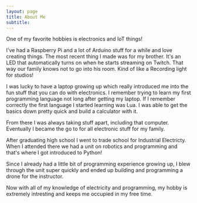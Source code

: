 ```yaml
---
layout: page
title: About Me
subtitle: 
---
```


One of my favorite hobbies is electronics and IoT things!

I've had a Raspberry Pi and a lot of Arduino stuff for a while and love creating
things. The most recent thing I made was for my brother. It's an LED that
automatically turns on when he starts streaming on Twitch. That way our family
knows not to go into his room. Kind of like a Recording light for studios!

I was lucky to have a laptop growing up which really introduced me into the
fun stuff that you can do with electronics. I remember trying to learn my first
programming language not long after getting my laptop. If I remember correctly
the first language I started learning was Lua. I was able to get the basics
down pretty quick and build a calculator with it.

From there I was always taking stuff apart, including that computer. Eventually
I became the go to for all electronic stuff for my family.

After graduating high school I went to trade school for Industrial Electricty.
When I attended there we had a unit on robotics and programming and that's
where I got introduced to Python!

Since I already had a little bit of programming experience growing up, I blew
through the unit super quickly and ended up building and programming a drone
for the instructor.

Now with all of my knowledge of electricity and programming, my hobby is
extremely intresting and keeps me occupied in my free time.
